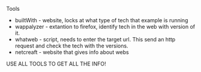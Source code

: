Tools
* builtWith - website, locks at what type of tech that example is running
* wappalyzer - extantion to firefox, identify tech in the web with version of it.
* whatweb - script, needs to enter the target url. This send an http request and check the tech with the versions.
* netcreaft - website that gives info about webs

USE ALL TOOLS TO GET ALL THE INFO!